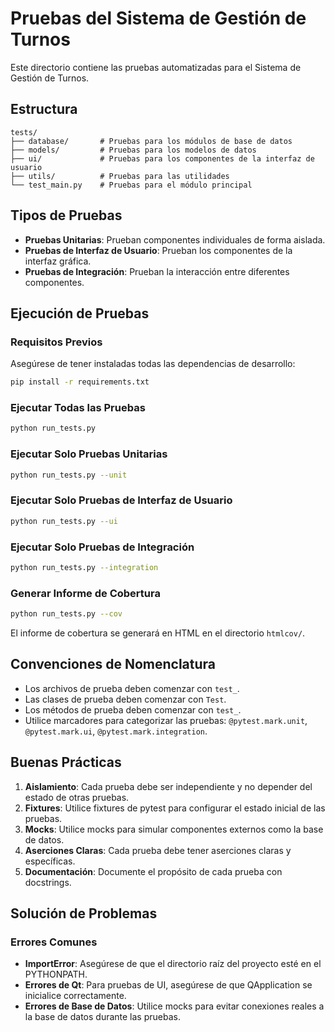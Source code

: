 # Pruebas del Sistema de Gestión de Turnos

Este directorio contiene las pruebas automatizadas para el Sistema de Gestión de Turnos.

## Estructura

```
tests/
├── database/       # Pruebas para los módulos de base de datos
├── models/         # Pruebas para los modelos de datos
├── ui/             # Pruebas para los componentes de la interfaz de usuario
├── utils/          # Pruebas para las utilidades
└── test_main.py    # Pruebas para el módulo principal
```

## Tipos de Pruebas

- **Pruebas Unitarias**: Prueban componentes individuales de forma aislada.
- **Pruebas de Interfaz de Usuario**: Prueban los componentes de la interfaz gráfica.
- **Pruebas de Integración**: Prueban la interacción entre diferentes componentes.

## Ejecución de Pruebas

### Requisitos Previos

Asegúrese de tener instaladas todas las dependencias de desarrollo:

```bash
pip install -r requirements.txt
```

### Ejecutar Todas las Pruebas

```bash
python run_tests.py
```

### Ejecutar Solo Pruebas Unitarias

```bash
python run_tests.py --unit
```

### Ejecutar Solo Pruebas de Interfaz de Usuario

```bash
python run_tests.py --ui
```

### Ejecutar Solo Pruebas de Integración

```bash
python run_tests.py --integration
```

### Generar Informe de Cobertura

```bash
python run_tests.py --cov
```

El informe de cobertura se generará en HTML en el directorio `htmlcov/`.

## Convenciones de Nomenclatura

- Los archivos de prueba deben comenzar con `test_`.
- Las clases de prueba deben comenzar con `Test`.
- Los métodos de prueba deben comenzar con `test_`.
- Utilice marcadores para categorizar las pruebas: `@pytest.mark.unit`, `@pytest.mark.ui`, `@pytest.mark.integration`.

## Buenas Prácticas

1. **Aislamiento**: Cada prueba debe ser independiente y no depender del estado de otras pruebas.
2. **Fixtures**: Utilice fixtures de pytest para configurar el estado inicial de las pruebas.
3. **Mocks**: Utilice mocks para simular componentes externos como la base de datos.
4. **Aserciones Claras**: Cada prueba debe tener aserciones claras y específicas.
5. **Documentación**: Documente el propósito de cada prueba con docstrings.

## Solución de Problemas

### Errores Comunes

- **ImportError**: Asegúrese de que el directorio raíz del proyecto esté en el PYTHONPATH.
- **Errores de Qt**: Para pruebas de UI, asegúrese de que QApplication se inicialice correctamente.
- **Errores de Base de Datos**: Utilice mocks para evitar conexiones reales a la base de datos durante las pruebas. 